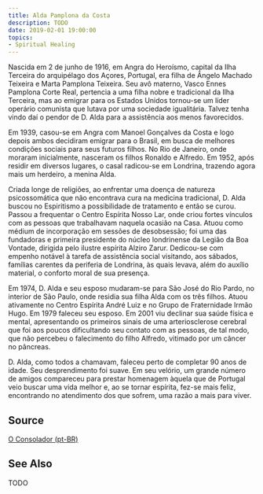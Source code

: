 ```yaml
---
title: Alda Pamplona da Costa
description: TODO
date: 2019-02-01 19:00:00
topics: 
- Spiritual Healing
---
```



Nascida em 2 de junho de 1916, em Angra do Heroísmo, capital da Ilha Terceira do arquipélago dos Açores, Portugal, era filha de Ângelo Machado Teixeira e Marta Pamplona Teixeira. Seu avô materno, Vasco Ennes Pamplona Corte Real, pertencia a uma filha nobre e tradicional da Ilha Terceira, mas ao emigrar para os Estados Unidos tornou-se um líder operário comunista que lutava por uma sociedade igualitária. Talvez tenha vindo daí o pendor de D. Alda para a assistência aos menos favorecidos.

Em 1939, casou-se em Angra com Manoel Gonçalves da Costa e logo depois ambos decidiram emigrar para o Brasil, em busca de melhores condições sociais para seus futuros filhos. No Rio de Janeiro, onde moraram inicialmente, nasceram os filhos Ronaldo e Alfredo. Em 1952, após residir em diversos lugares, o casal radicou-se em Londrina, trazendo agora mais um herdeiro, a menina Alda.

Criada longe de religiões, ao enfrentar uma doença de natureza psicossomática que não encontrava cura na medicina tradicional, D. Alda buscou no Espiritismo a possibilidade de tratamento e então se curou. Passou a frequentar o Centro Espírita Nosso Lar, onde criou fortes vínculos com as pessoas que trabalhavam naquela ocasião na Casa. Atuou como médium de incorporação em sessões de desobsessão; foi uma das fundadoras e primeira presidente do núcleo londrinense da Legião da Boa Vontade, dirigida pelo ilustre espírita Alziro Zarur. Dedicou-se com empenho notável à tarefa de assistência social visitando, aos sábados, famílias carentes da periferia de Londrina, às quais levava, além do auxílio material, o conforto moral de sua presença.

Em 1974, D. Alda e seu esposo mudaram-se para São José do Rio Pardo, no interior de São Paulo, onde residia sua filha Alda com os três filhos. Atuou ativamente no Centro Espírita André Luiz e no Grupo de Fraternidade Irmão Hugo. Em 1979 faleceu seu esposo. Em 2001 viu declinar sua saúde física e mental, apresentando os primeiros sinais de uma arteriosclerose cerebral que foi aos poucos dificultando seu contato com as pessoas, de tal modo, que não percebeu o falecimento do filho Alfredo, vitimado por um câncer no pâncreas.

D. Alda, como todos a chamavam, faleceu perto de completar 90 anos de idade. Seu desprendimento foi suave. Em seu velório, um grande número de amigos compareceu para prestar homenagem àquela que de Portugal veio buscar uma vida melhor e, ao se tornar espírita, fez-se mais feliz, encontrando no atendimento dos que sofrem, uma razão a mais para viver.

## Source
[O Consolador (pt-BR)](http://www.oconsolador.com.br/linkfixo/biografias/aldapamplona.html)

## See Also
TODO


